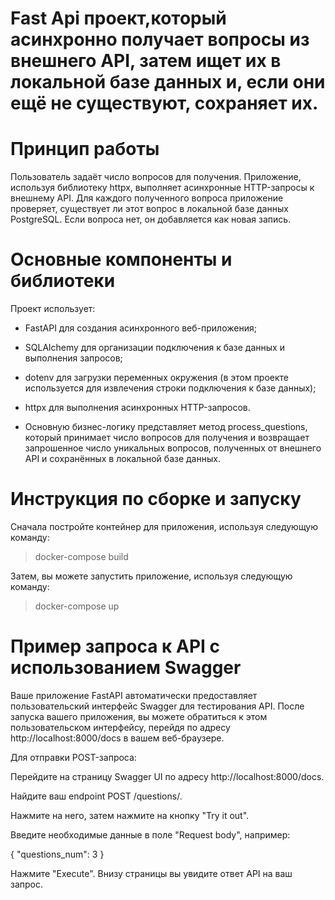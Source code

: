 # Fast Api проект,который асинхронно получает вопросы из внешнего API, затем ищет их в локальной базе данных и, если они ещё не существуют, сохраняет их.

# Принцип работы

Пользователь задаёт число вопросов для получения. Приложение, используя библиотеку httpx, выполняет асинхронные HTTP-запросы к внешнему API. Для каждого полученного вопроса приложение проверяет, существует ли этот вопрос в локальной базе данных PostgreSQL. Если вопроса нет, он добавляется как новая запись.

# Основные компоненты и библиотеки

Проект использует:

- FastAPI для создания асинхронного веб-приложения;

- SQLAlchemy для организации подключения к базе данных и выполнения запросов;

- dotenv для загрузки переменных окружения (в этом проекте используется для извлечения строки подключения к базе данных);

- httpx для выполнения асинхронных HTTP-запросов.

- Основную бизнес-логику представляет метод process_questions, который принимает число вопросов для получения и возвращает запрошенное число уникальных вопросов, полученных от внешнего API и сохранённых в локальной базе данных.

# Инструкция по сборке и запуску

Сначала постройте контейнер для  приложения, используя следующую команду:

>docker-compose build

Затем, вы можете запустить  приложение, используя следующую команду:

>docker-compose up

# Пример запроса к API с использованием Swagger

Ваше приложение FastAPI автоматически предоставляет пользовательский интерфейс Swagger для тестирования API. После запуска вашего приложения, вы можете обратиться к этом пользовательском интерфейсу, перейдя по адресу http://localhost:8000/docs в вашем веб-браузере.

Для отправки POST-запроса:

Перейдите на страницу Swagger UI по адресу http://localhost:8000/docs.

Найдите ваш endpoint POST /questions/.

Нажмите на него, затем нажмите на кнопку "Try it out".

Введите необходимые данные в поле "Request body", например:


{
  "questions_num": 3
}

Нажмите "Execute". Внизу страницы вы увидите ответ API на ваш запрос.
